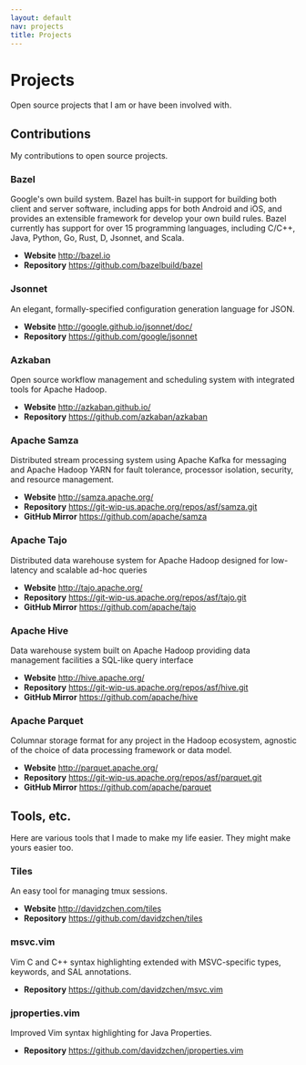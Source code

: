 ```yaml
---
layout: default
nav: projects
title: Projects
---
```


<div class="page-header">
  <h1>Projects</h1>
</div>

Open source projects that I am or have been involved with.

## Contributions

My contributions to open source projects.

### Bazel

Google's own build system.  Bazel has built-in support for building both client
and server software, including apps for both Android and iOS, and provides an
extensible framework for develop your own build rules. Bazel currently has
support for over 15 programming languages, including C/C++, Java, Python, Go,
Rust, D, Jsonnet, and Scala.

<ul class="list-unstyled">
  <li>
    <strong>Website</strong> <a href="http://bazel.io" target="_blank">
      http://bazel.io</a>
  </li>
  <li>
    <strong>Repository</strong> <a href="https://github.com/bazelbuild/bazel" target="_blank">
      https://github.com/bazelbuild/bazel</a>
  </li>
</ul>

### Jsonnet

An elegant, formally-specified configuration generation language for JSON.

<ul class="list-unstyled">
  <li>
    <strong>Website</strong> <a href="http://google.github.io/jsonnet/doc/" target="_blank">
      http://google.github.io/jsonnet/doc/</a>
  </li>
  <li>
    <strong>Repository</strong> <a href="https://github.com/google/jsonnet" target="_blank">
      https://github.com/google/jsonnet</a>
  </li>
</ul>

### Azkaban

Open source workflow management and scheduling system with integrated tools for
Apache Hadoop.

<ul class="list-unstyled">
  <li>
    <strong>Website</strong> <a href="https://azkaban.github.io/" target="_blank">
      http://azkaban.github.io/</a>
  </li>
  <li>
    <strong>Repository</strong> <a href="https://github.com/azkaban/azkaban" target="_blank">
      https://github.com/azkaban/azkaban</a>
  </li>
</ul>

### Apache Samza

Distributed stream processing system using Apache Kafka for messaging and Apache
Hadoop YARN for fault tolerance, processor isolation, security, and resource
management.

<ul class="list-unstyled">
  <li>
    <strong>Website</strong> <a href="http://samza.apache.org/" target="_blank">
      http://samza.apache.org/</a>
  </li>
  <li>
    <strong>Repository</strong> <a href="https://git-wip-us.apache.org/repos/asf/samza.git" target="_blank">
      https://git-wip-us.apache.org/repos/asf/samza.git</a>
  </li>
  <li>
    <strong>GitHub Mirror</strong> <a href="https://github.com/apache/samza" target="_blank">
      https://github.com/apache/samza</a>
  </li>
</ul>

### Apache Tajo

Distributed data warehouse system for Apache Hadoop designed for low-latency and
scalable ad-hoc queries

<ul class="list-unstyled">
  <li>
    <strong>Website</strong> <a href="http://tajo.apache.org/" target="_blank">
      http://tajo.apache.org/</a>
  </li>
  <li>
    <strong>Repository</strong> <a href="https://git-wip-us.apache.org/repos/asf/tajo.git" target="_blank">
      https://git-wip-us.apache.org/repos/asf/tajo.git</a>
  </li>
  <li>
    <strong>GitHub Mirror</strong> <a href="https://github.com/apache/tajo" target="_blank">
      https://github.com/apache/tajo</a>
  </li>
</ul>

### Apache Hive

Data warehouse system built on Apache Hadoop providing data management
facilities a SQL-like query interface

<ul class="list-unstyled">
  <li>
    <strong>Website</strong> <a href="http://hive.apache.org/" target="_blank">
      http://hive.apache.org/</a>
  </li>
  <li>
    <strong>Repository</strong> <a href="https://git-wip-us.apache.org/repos/asf/hive.git" target="_blank">
      https://git-wip-us.apache.org/repos/asf/hive.git</a>
  </li>
  <li>
    <strong>GitHub Mirror</strong> <a href="https://github.com/apache/hive" target="_blank">
      https://github.com/apache/hive</a>
  </li>
</ul>

### Apache Parquet

Columnar storage format for any project in the Hadoop ecosystem, agnostic of
the choice of data processing framework or data model.

<ul class="list-unstyled">
  <li>
    <strong>Website</strong> <a href="http://parquet.apache.org/" target="_blank">
      http://parquet.apache.org/</a>
  </li>
  <li>
    <strong>Repository</strong> <a href="https://git-wip-us.apache.org/repos/asf/parquet.git" target="_blank">
      https://git-wip-us.apache.org/repos/asf/parquet.git</a>
  </li>
  <li>
    <strong>GitHub Mirror</strong> <a href="https://github.com/apache/parquet" target="_blank">
      https://github.com/apache/parquet</a>
  </li>
</ul>

## Tools, etc.

Here are various tools that I made to make my life easier. They might make yours
easier too.

### Tiles

An easy tool for managing tmux sessions.

<ul class="list-unstyled">
  <li>
    <strong>Website</strong> <a href="/tiles">http://davidzchen.com/tiles</a>
  </li>
  <li>
    <strong>Repository</strong> <a href="https://github.com/davidzchen/tiles" target="_blank">
      https://github.com/davidzchen/tiles</a>
  </li>
</ul>

### msvc.vim

Vim C and C++ syntax highlighting extended with MSVC-specific types, keywords,
and SAL annotations.

<ul>
  <li>
    <strong>Repository</strong> <a href="https://github.com/davidzchen/msvc.vim" target="_blank">
      https://github.com/davidzchen/msvc.vim</a>
  </li>
</ul>

### jproperties.vim

Improved Vim syntax highlighting for Java Properties.

<ul>
  <li>
    <strong>Repository</strong> <a href="https://github.com/davidzchen/jproperties.vim" target="_blank">
      https://github.com/davidzchen/jproperties.vim</a>
  </li>
</ul>

